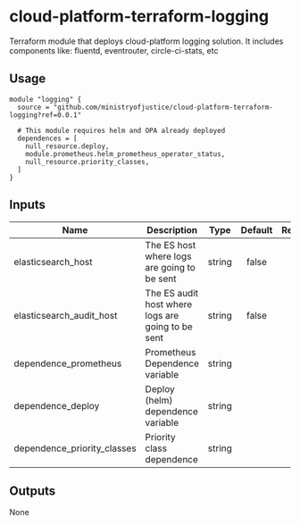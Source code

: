 # cloud-platform-terraform-logging

Terraform module that deploys cloud-platform logging solution. It includes components like: fluentd, eventrouter, circle-ci-stats, etc

## Usage

```hcl
module "logging" {
  source = "github.com/ministryofjustice/cloud-platform-terraform-logging?ref=0.0.1"

  # This module requires helm and OPA already deployed
  dependences = [
    null_resource.deploy,
    module.prometheus.helm_prometheus_operator_status,
    null_resource.priority_classes,
  ]
}
```

## Inputs

| Name                         | Description                                        | Type | Default | Required |
|------------------------------|----------------------------------------------------|:----:|:-------:|:--------:|
| elasticsearch_host           | The ES host where logs are going to be sent        | string   | false | yes |
| elasticsearch_audit_host     | The ES audit host where logs are going to be sent  | string   | false | no |
| dependence_prometheus        | Prometheus Dependence variable                     | string   |       | yes |
| dependence_deploy            | Deploy (helm) dependence variable                  | string   |       | yes |
| dependence_priority_classes  | Priority class dependence                          | string   |       | yes |

## Outputs

None